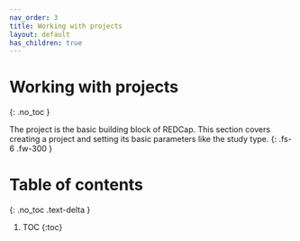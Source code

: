 ```yaml
---
nav_order: 3
title: Working with projects
layout: default
has_children: true
---
```


# Working with projects
{: .no_toc }

The project is the basic building block of REDCap. This section covers creating a project and setting its basic parameters like the study type. {: .fs-6 .fw-300 }

# Table of contents
{: .no_toc .text-delta }

1. TOC
{:toc}

